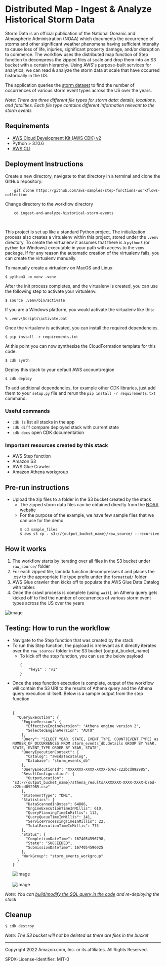 
# Distributed Map - Ingest & Analyze Historical Storm Data
Storm Data is an official publication of the National Oceanic and Atmospheric Administration (NOAA) which documents the occurrence of storms and other significant weather phenomena having sufficient intensity to cause loss of life, injuries, 
significant property damage, and/or disruption to commerce. The workflow uses the distributed map function of Step function to decompress the zipped files at scale and drop them into an S3 bucket with a certain hierarchy. 
Using AWS's purpose-built services for analytics, we can read & analyze the storm data at scale that have occurred historically in the US. 

The application queries the [storm dataset](https://www1.ncdc.noaa.gov/pub/data/swdi/stormevents/csvfiles/) to find the number of occurrences of various storm event types across the US over the years.

_Note: There are three different file types for storm data: details, locations, and fatalities. Each file type contains different information relevant to the storm events_

## Requirements

- [AWS Cloud Development Kit (AWS CDK) v2](https://docs.aws.amazon.com/cdk/v2/guide/getting_started.html)
- Python > 3.10.6
- [AWS CLI](https://docs.aws.amazon.com/cli/latest/userguide/cli-chap-getting-started.html)


## Deployment Instructions

Create a new directory, navigate to that directory in a terminal and clone the GitHub repository:
```
    git clone https://github.com/aws-samples/step-functions-workflows-collection
```

Change directory to the workflow directory
```
    cd ingest-and-analyze-historical-storm-events
```

<br>

This project is set up like a standard Python project.  The initialization
process also creates a virtualenv within this project, stored under the `.venv`
directory.  To create the virtualenv it assumes that there is a `python3`
(or `python` for Windows) executable in your path with access to the `venv`
package. If for any reason the automatic creation of the virtualenv fails,
you can create the virtualenv manually.

To manually create a virtualenv on MacOS and Linux:

```
$ python3 -m venv .venv
```

After the init process completes, and the virtualenv is created, you can use the following
step to activate your virtualenv.

```
$ source .venv/bin/activate
```

If you are a Windows platform, you would activate the virtualenv like this:

```
% .venv\Scripts\activate.bat
```

Once the virtualenv is activated, you can install the required dependencies.

```
$ pip install -r requirements.txt
```

At this point you can now synthesize the CloudFormation template for this code.

```
$ cdk synth
```

Deploy this stack to your default AWS account/region

```
$ cdk deploy
```

To add additional dependencies, for example other CDK libraries, just add
them to your `setup.py` file and rerun the `pip install -r requirements.txt`
command.

### Useful commands
 * `cdk ls`          list all stacks in the app
 * `cdk diff`        compare deployed stack with current state
 * `cdk docs`        open CDK documentation

### Important resources created by this stack

- AWS Step function
- Amazon S3
- AWS Glue Crawler
- Amazon Athena workgroup 

## Pre-run instructions

- Upload the zip files to a folder in the S3 bucket created by the stack
    - The zipped storm data files can be obtained direclty from the [NOAA website](https://www1.ncdc.noaa.gov/pub/data/swdi/stormevents/csvfiles/)
    - For the purpose of the example, we have few sample files that we can use for the demo
        ```
        $ cd sample_files
        $ aws s3 cp . s3://{output_bucket_name}/raw_source/ --recursive
        ``` 

## How it works

1. The workflow starts by iterating over all files in the S3 bucket under `raw_source/` folder
2. For each zipped file, lambda function decompresses it and places the .csv to the appropriate file type prefix under the `formatted/` folder
3. AWS Glue crawler then kicks off to populate the AWS Glue Data Catalog with tables
4. Once the crawl process is complete (using `wait`), an Athena query gets kicked off to find the number of occurrences of various storm event types across the US over the years

![image](./resources/stepfunctions_graph.png)

## Testing: How to run the workflow

- Navigate to the Step function that was created by the stack
- To run this Step function, the payload is irrelevant as it directly iterates over the `raw_source/` folder in the S3 bucket {output_bucket_name}
    - To kick off the step function, you can use the below payload
        ```
        {
            "key1" : "v1"
        }
        ```
- Once the step function execution is complete, output of the workflow will contain the S3 URI to the results of Athena query and the Athena query execution id itself. Below is a sample output from the step function<br><br>
    ```
    {
      "QueryExecution": {
        "EngineVersion": {
          "EffectiveEngineVersion": "Athena engine version 2",
          "SelectedEngineVersion": "AUTO"
        },
        "Query": "SELECT YEAR, STATE, EVENT_TYPE, COUNT(EVENT_TYPE) as NUMBER_OF_OCCURRENCES FROM storm_events_db.details GROUP BY YEAR, STATE, EVENT_TYPE ORDER BY YEAR, STATE",
        "QueryExecutionContext": {
          "Catalog": "awsdatacatalog",
          "Database": "storm_events_db"
        },
        "QueryExecutionId": "XXXXXXX-XXXX-XXXX-b76d-c22bcd092985",
        "ResultConfiguration": {
          "OutputLocation": "s3://{output_bucket_name}/athena_results/XXXXXXX-XXXX-XXXX-b76d-c22bcd092985.csv"
        },
        "StatementType": "DML",
        "Statistics": {
          "DataScannedInBytes": 64886,
          "EngineExecutionTimeInMillis": 610,
          "QueryPlanningTimeInMillis": 112,
          "QueryQueueTimeInMillis": 141,
          "ServiceProcessingTimeInMillis": 22,
          "TotalExecutionTimeInMillis": 773
        },
        "Status": {
          "CompletionDateTime": 1674054596798,
          "State": "SUCCEEDED",
          "SubmissionDateTime": 1674054596025
        },
        "WorkGroup": "storm_events_workgroup"
      }
    }
    ```
    ![image](./resources/Athena_query_execution_id.png) <br><br>
    ![image](./resources/Athena_query_result.png)


_Note: You can [build/modify the SQL query in the code](https://github.com/revanthreddy/step-functions-workflows-collection/blob/main/ingest-and-analyze-historical-storm-events/ingest_and_analyze_historical_storm_events/ingestion.py#L18) and re-deploying the stack_

## Cleanup


```
$ cdk destroy
```
_Note: The S3 bucket will not be deleted as there are files in the bucket_


----
Copyright 2022 Amazon.com, Inc. or its affiliates. All Rights Reserved.

SPDX-License-Identifier: MIT-0

